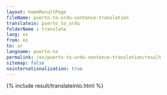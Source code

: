 ```yaml
---
layout: homeResultPage
fileName: puerto-to-urdu-sentence-translation
translatein: puerto_to_urdu
folderName : translate
lang: es
from: es
to: ur
langname: puerto-to
permalink: /es/puerto-to-urdu-sentence-translation/result
sitemap: false
nointernationalization: true
---
```

{% include result/translateinto.html %}

<script src="/js/result/translation.js" data-foldername="{{page.folderName}}" data-lang="{{page.lang}}"></script>

